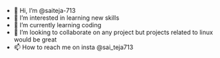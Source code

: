 - 👋 Hi, I’m @saiteja-713
- 👀 I’m interested in learning new skills  
- 🌱 I’m currently learning coding
- 💞️ I’m looking to collaborate on any project but projects related to linux would be great
- 📫 How to reach me on insta @sai_teja713

<!---
saiteja-713/saiteja-713 is a ✨ special ✨ repository because its `README.md` (this file) appears on your GitHub profile.
You can click the Preview link to take a look at your changes.
--->
